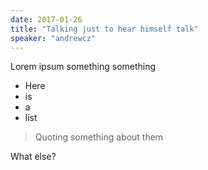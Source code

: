 ```yaml
---
date: 2017-01-26
title: "Talking just to hear himself talk"
speaker: "andrewcz"
---
```


Lorem ipsum something something

* Here
* is
* a
* list

> Quoting something about them

What else?
